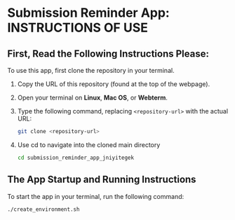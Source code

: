 # Submission Reminder App: INSTRUCTIONS OF USE

## First, Read the Following Instructions Please:

To use this app, first clone the repository in your terminal.  

1. Copy the URL of this repository (found at the top of the webpage).  
2. Open your terminal on **Linux**, **Mac OS**, or **Webterm**.  
3. Type the following command, replacing `<repository-url>` with the actual URL:  

   ```bash
   git clone <repository-url>
4. Use cd to navigate into the cloned main directory
   ```bash
   cd submission_reminder_app_jniyitegek
## The App Startup and Running Instructions

To start the app in your terminal, run the following command:

```bash
./create_environment.sh
